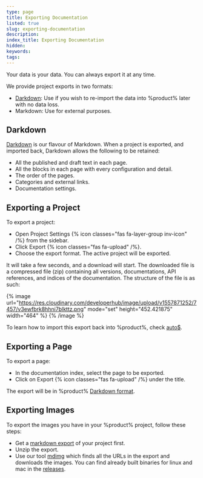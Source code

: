 ```yaml
---
type: page
title: Exporting Documentation
listed: true
slug: exporting-documentation
description: 
index_title: Exporting Documentation
hidden: 
keywords: 
tags: 
---
```


Your data is your data. You can always export it at any time.

We provide project exports in two formats:

- [Darkdown](/support-center/exporting-documentation#darkdown): Use if you wish to re-import the data into %product% later with no data loss.
- Markdown: Use for external purposes.

## Darkdown

[Darkdown](/support-center/importing-documentation#darkdown-format) is our flavour of Markdown. When a project is exported, and imported back, Darkdown allows the following to be retained:

- All the published and draft text in each page.
- All the blocks in each page with every configuration and detail.
- The order of the pages.
- Categories and external links.
- Documentation settings.

## Exporting a Project

To export a project:

- Open Project Settings {% icon classes="fas fa-layer-group inv-icon" /%} from the sidebar.
- Click Export {% icon classes="fas fa-upload" /%}. 
- Choose the export format. The active project will be exported.

It will take a few seconds, and a download will start. The downloaded file is a compressed file (zip) containing all versions, documentations, API references, and indices of the documentation. The structure of the file is as such:

{% image url="https://res.cloudinary.com/developerhub/image/upload/v1557871252/7457/v3ewfbrk8hhni7blkttz.png" mode="set" height="452.421875" width="464" %}
{% /image %}

To learn how to import this export back into %product%, check [auto$](/support-center/importing-documentation).

## Exporting a Page

To export a page:

- In the documentation index, select the page to be exported.
- Click on Export {% icon classes="fas fa-upload" /%} under the title.

The export will be in %product% [Darkdown format](/support-center/importing-documentation#darkdown-format).

## Exporting Images

To export the images you have in your %product% project, follow these steps:

- Get a [markdown export](/support-center/exporting-documentation#exporting-a-project) of your project first.
- Unzip the export.
- Use our tool [mdimg](https://github.com/developerhub-io/mdimg) which finds all the URLs in the export and downloads the images. You can find already built binaries for linux and mac in the [releases](https://github.com/developerhub-io/mdimg/releases/tag/v1.0.0).